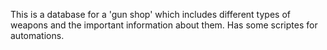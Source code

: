 This is a database for a 'gun shop' which includes different types of weapons and the important information about them. Has some scriptes for automations.
